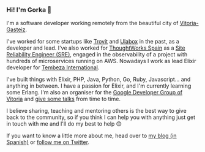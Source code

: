 ### Hi! I'm Gorka 👋

I'm a software developer working remotely from the beautiful city of [Vitoria-Gasteiz](https://www.vitoria-gasteiz.org/we001/was/we001Action.do?idioma=en&accionWe001=ficha&accion=turismo).

I've worked for some startups like [Trovit](https://trovit.com) and [Ulabox](https://ulabox.com) in the past, as a developer and lead. I've also worked for [ThoughtWorks Spain](https://www.thoughtworks.com/locations/spain) as a [Site Reliability Engineer (SRE)](https://landing.google.com/sre/), engaged in the observability of a project with hundreds of microservices running on AWS. Nowadays I work as lead Elixir developer for [Tembeza International](https://www.tembeza.com/).

I've built things with Elixir, PHP, Java, Python, Go, Ruby, Javascript... and anything in between. I have a passion for Elixir, and I'm currently learning some Erlang. I'm also an organiser for the [Google Developer Group of Vitoria](https://www.meetup.com/es-ES/GDG-Vitoria/) and [give some talks](https://www.youtube.com/watch?v=E82TGUMaUqk) from time to time.

I believe sharing, teaching and mentoring others is the best way to give back to the community, so if you think I can help you with anything just get in touch with me and I'll do my best to help 😊

If you want to know a little more about me, head over to [my blog (in Spanish)](https://gorka.io) or [follow me on Twitter](https://twitter.com/gorkaio).
